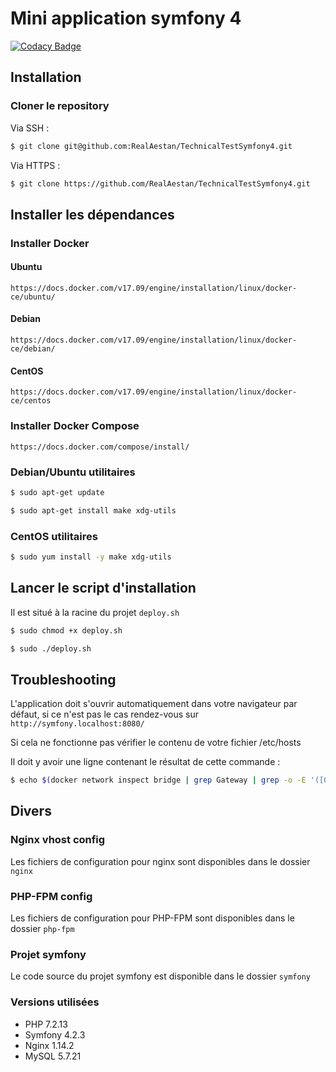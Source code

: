 # Mini application symfony 4

[![Codacy Badge](https://api.codacy.com/project/badge/Grade/63b703c9cb99471fb35bb42486013c8c)](https://app.codacy.com/app/RealAestan/TechnicalTestSymfony4?utm_source=github.com&utm_medium=referral&utm_content=RealAestan/TechnicalTestSymfony4&utm_campaign=Badge_Grade_Dashboard)

## Installation

### Cloner le repository

Via SSH :

```bash
$ git clone git@github.com:RealAestan/TechnicalTestSymfony4.git
```
Via HTTPS :

```bash
$ git clone https://github.com/RealAestan/TechnicalTestSymfony4.git
```

## Installer les dépendances

### Installer Docker

#### Ubuntu

`https://docs.docker.com/v17.09/engine/installation/linux/docker-ce/ubuntu/`

#### Debian

`https://docs.docker.com/v17.09/engine/installation/linux/docker-ce/debian/`

#### CentOS

`https://docs.docker.com/v17.09/engine/installation/linux/docker-ce/centos`

### Installer Docker Compose

`https://docs.docker.com/compose/install/`

### Debian/Ubuntu utilitaires

```bash
$ sudo apt-get update
```

```bash
$ sudo apt-get install make xdg-utils
```

### CentOS utilitaires

```bash
$ sudo yum install -y make xdg-utils
```

## Lancer le script d'installation

Il est situé à la racine du projet `deploy.sh`

```bash
$ sudo chmod +x deploy.sh
```

```bash
$ sudo ./deploy.sh
```

## Troubleshooting

L'application doit s'ouvrir automatiquement dans votre navigateur par défaut,
si ce n'est pas le cas rendez-vous sur `http://symfony.localhost:8080/`

Si cela ne fonctionne pas vérifier le contenu de votre fichier /etc/hosts

Il doit y avoir une ligne contenant le résultat de cette commande :

```bash
$ echo $(docker network inspect bridge | grep Gateway | grep -o -E '([0-9]{1,3}\.){3}[0-9]{1,3}') "symfony.local"
```

## Divers

### Nginx vhost config

Les fichiers de configuration pour nginx sont disponibles dans le dossier `nginx`

### PHP-FPM config

Les fichiers de configuration pour PHP-FPM sont disponibles dans le dossier `php-fpm`

### Projet symfony

Le code source du projet symfony est disponible dans le dossier `symfony`

### Versions utilisées

*   PHP 7.2.13
*   Symfony 4.2.3
*   Nginx 1.14.2
*   MySQL 5.7.21
